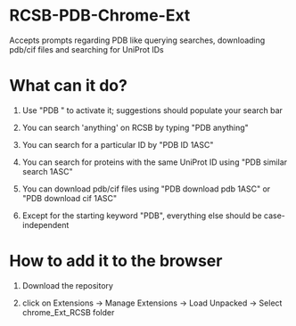 # RCSB-PDB-Chrome-Ext
Accepts prompts regarding PDB like querying searches, downloading pdb/cif files and searching for UniProt IDs

# What can it do?
1. Use "PDB " to activate it; suggestions should populate your search bar

2. You can search 'anything' on RCSB by typing "PDB anything"

3. You can search for a particular ID by "PDB ID 1ASC"

4. You can search for proteins with the same UniProt ID using "PDB similar search 1ASC"

5. You can download pdb/cif files using "PDB download pdb 1ASC" or "PDB download cif 1ASC"

6. Except for the starting keyword "PDB",  everything else should be case-independent

# How to add it to the browser
1. Download the repository
   
2. click on Extensions -> Manage Extensions -> Load Unpacked -> Select chrome_Ext_RCSB folder
